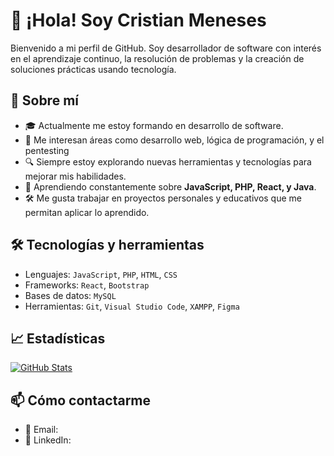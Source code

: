 # 👋 ¡Hola! Soy Cristian Meneses

Bienvenido a mi perfil de GitHub. Soy desarrollador de software con interés en el aprendizaje continuo, la resolución de problemas y la creación de soluciones prácticas usando tecnología.

## 🚀 Sobre mí

- 🎓 Actualmente me estoy formando en desarrollo de software.
- 🧠 Me interesan áreas como desarrollo web, lógica de programación, y el pentesting 
- 🔍 Siempre estoy explorando nuevas herramientas y tecnologías para mejorar mis habilidades.
- 🌱 Aprendiendo constantemente sobre **JavaScript, PHP, React, y Java**.
- 🛠️ Me gusta trabajar en proyectos personales y educativos que me permitan aplicar lo aprendido.

## 🛠 Tecnologías y herramientas

- Lenguajes: `JavaScript`, `PHP`, `HTML`, `CSS`
- Frameworks: `React`, `Bootstrap`
- Bases de datos: `MySQL`
- Herramientas: `Git`, `Visual Studio Code`, `XAMPP`, `Figma`

## 📈 Estadísticas

[![GitHub Stats](https://github-readme-stats.vercel.app/api?username=TU_USUARIO_AQUI&show_icons=true&theme=default)](https://github.com/Cfelipe23)

## 📫 Cómo contactarme

- 📧 Email: 
- 💼 LinkedIn: 
